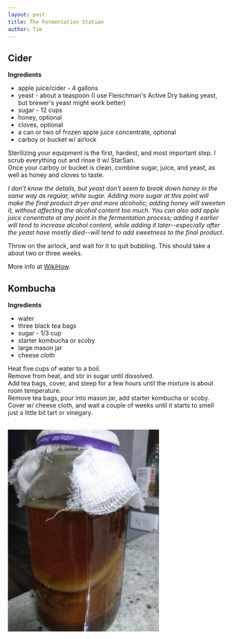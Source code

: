 ```yaml
---
layout: post
title: The Fermentation Station
author: Tim
---
```


## Cider
**Ingredients**  
* apple juice/cider - 4 gallons  
* yeast - about a teaspoon (I use Fleischman's Active Dry baking yeast, but brewer's yeast might work better)  
* sugar - 12 cups  
* honey, optional  
* cloves, optional  
* a can or two of frozen apple juice concentrate, optional
* carboy or bucket w/ airlock

Sterilizing your equipment is the first, hardest, and most important step. I scrub everything out and rinse it w/ StarSan.  
Once your carboy or bucket is clean, combine sugar, juice, and yeast, as well as honey and cloves to taste.  

*I don't know the details, but yeast don't seem to break down honey in the same way as regular, white sugar. Adding more sugar at this point will make the final product dryer and more alcoholic; adding honey will sweeten it, without affecting the alcohol content too much. You can also add apple juice conentrate at any point in the fermentation process; adding it earlier will tend to increase alcohol content, while adding it later--especially after the yeast have mostly died--will tend to add sweetness to the final product.*  

Throw on the airlock, and wait for it to quit bubbling. This should take a about two or three weeks.  

More info at [WikiHow](https://www.wikihow.com/Make-Hard-Cider).  

## Kombucha
**Ingredients**  
* water  
* three black tea bags  
* sugar - 1/3 cup 
* starter kombucha or scoby  
* large mason jar  
* cheese cloth  

Heat five cups of water to a boil.  
Remove from heat, and stir in sugar until dissolved.  
Add tea bags, cover, and steep for a few hours until the mixture is about room temperature.  
Remove tea bags, pour into mason jar, add starter kombucha or scoby.  
Cover w/ cheese cloth, and wait a couple of weeks until it starts to smell just a little bit tart or vinegary.  

<br>
<img align="center" src="/images/kombucha.jpg" width="350" alt-text=""/>
<br>